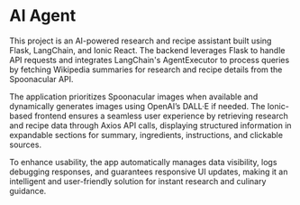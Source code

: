 # AI Agent


This project is an AI-powered research and recipe assistant built using Flask, LangChain, and Ionic React. The backend leverages Flask to handle API requests and integrates LangChain's AgentExecutor to process queries by fetching Wikipedia summaries for research and recipe details from the Spoonacular API.

The application prioritizes Spoonacular images when available and dynamically generates images using OpenAI’s DALL·E if needed. The Ionic-based frontend ensures a seamless user experience by retrieving research and recipe data through Axios API calls, displaying structured information in expandable sections for summary, ingredients, instructions, and clickable sources.

To enhance usability, the app automatically manages data visibility, logs debugging responses, and guarantees responsive UI updates, making it an intelligent and user-friendly solution for instant research and culinary guidance. 
